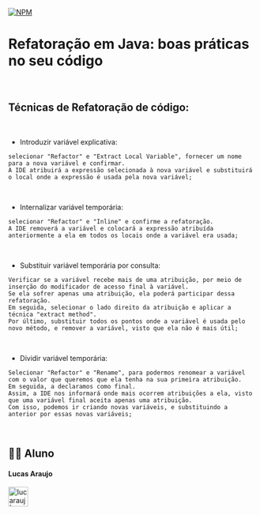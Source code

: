 [![NPM](https://img.shields.io/npm/l/react)]()

# Refatoração em Java: boas práticas no seu código

<br>

## Técnicas de Refatoração de código:

<br>

- Introduzir variável explicativa: 
```
selecionar "Refactor" e "Extract Local Variable", fornecer um nome para a nova variável e confirmar. 
A IDE atribuirá a expressão selecionada à nova variável e substituirá o local onde a expressão é usada pela nova variável;
```

<br>

- Internalizar variável temporária: 
```
selecionar "Refactor" e "Inline" e confirme a refatoração. 
A IDE removerá a variável e colocará a expressão atribuída anteriormente a ela em todos os locais onde a variável era usada;
```
<br>

- Substituir variável temporária por consulta: 
```
Verificar se a variável recebe mais de uma atribuição, por meio de inserção do modificador de acesso final à variável.
Se ela sofrer apenas uma atribuição, ela poderá participar dessa refatoração. 
Em seguida, selecionar o lado direito da atribuição e aplicar a técnica "extract method". 
Por último, substituir todos os pontos onde a variável é usada pelo novo método, e remover a variável, visto que ela não é mais útil;
```
<br>

- Dividir variável temporária: 
```
Selecionar "Refactor" e "Rename", para podermos renomear a variável com o valor que queremos que ela tenha na sua primeira atribuição. 
Em seguida, a declaramos como final. 
Assim, a IDE nos informará onde mais ocorrem atribuições a ela, visto que uma variável final aceita apenas uma atribuição. 
Com isso, podemos ir criando novas variáveis, e substituindo a anterior por essas novas variáveis;
```

<br>

## 👨‍🎓 Aluno

#### Lucas Araujo

<a href="https://www.linkedin.com/in/lucarauj"><img alt="lucarauj | LinkdeIN" width="40px" src="https://user-images.githubusercontent.com/43545812/144035037-0f415fc7-9f96-4517-a370-ccc6e78a714b.png" /></a>

